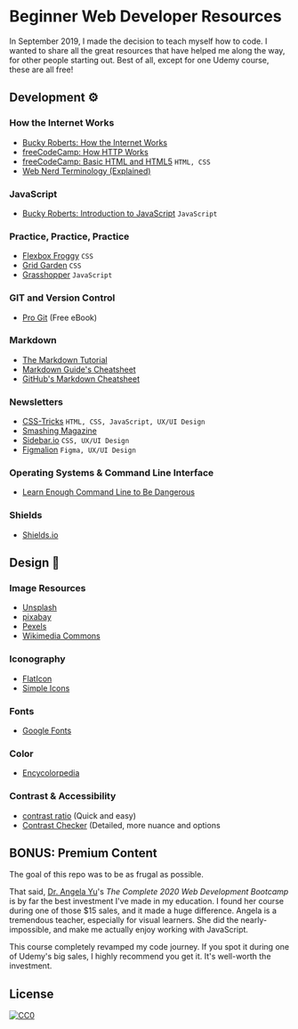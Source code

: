 # Beginner Web Developer Resources
In September 2019, I made the decision to teach myself how to code. I wanted to share all the great resources that have helped me along the way, for other people starting out. Best of all, except for one Udemy course, these are all free!

<!-- 

# Table of contents
1. [Introduction](#introduction)
2. [Some paragraph](#paragraph1)
    1. [Sub paragraph](#subparagraph1)
3. [Another paragraph](#paragraph2)

## This is the introduction <a name="introduction"></a>
Some introduction text, formatted in heading 2 style

## Some paragraph <a name="paragraph1"></a>
The first paragraph text

### Sub paragraph <a name="subparagraph1"></a>
This is a sub paragraph, formatted in heading 3 style

## Another paragraph <a name="paragraph2"></a>
The second paragraph text

-->

## Development ⚙️

### How the Internet Works
- [Bucky Roberts: How the Internet Works](https://www.youtube.com/watch?v=3q4xQss3fRY)
- [freeCodeCamp: How HTTP Works](https://www.freecodecamp.org/news/how-the-internet-works/)
- [freeCodeCamp: Basic HTML and HTML5](https://www.freecodecamp.org/learn) `HTML, CSS`
- [Web Nerd Terminology (Explained)](https://css-tricks.com/web-nerd-terminology-explained/)

<!-- What is an API? -->

<!-- ### CSS -->

### JavaScript
- [Bucky Roberts: Introduction to JavaScript](https://www.youtube.com/watch?v=yQaAGmHNn9s&list=PLXVO02Mvh8FgfH_uX9SnEMUK5xQADKOCp) `JavaScript`

### Practice, Practice, Practice
- [Flexbox Froggy](https://flexboxfroggy.com/) `CSS`
- [Grid Garden](https://codepip.com/games/grid-garden/) `CSS`
- [Grasshopper](https://grasshopper.app/) `JavaScript`

### GIT and Version Control 
- [Pro Git](https://git-scm.com/book/en/v2) (Free eBook)

### Markdown
- [The Markdown Tutorial](https://www.markdowntutorial.com/)
- [Markdown Guide's Cheatsheet](https://www.markdownguide.org/cheat-sheet/)
- [GitHub's Markdown Cheatsheet](https://docs.github.com/en/github/writing-on-github/basic-writing-and-formatting-syntax)

### Newsletters
- [CSS-Tricks](https://css-tricks.com/) `HTML, CSS, JavaScript, UX/UI Design`
- [Smashing Magazine](https://www.smashingmagazine.com/)
- [Sidebar.io](https://sidebar.io/) `CSS, UX/UI Design`
- [Figmalion](https://figmalion.com/) `Figma, UX/UI Design`

### Operating Systems & Command Line Interface
- [Learn Enough Command Line to Be Dangerous](https://www.learnenough.com/command-line-tutorial/basics)

<!-- ### APIs
- [Public APIs](https://github.com/public-apis/public-apis)
-->

### Shields
- [Shields.io](https://shields.io/)
<!-- - **Inspiring GitHub Shield Use** -->

## Design 🎨

### Image Resources
- [Unsplash](https://unsplash.com/)
- [pixabay](https://pixabay.com/)
- [Pexels](https://www.pexels.com/)
- [Wikimedia Commons](https://commons.wikimedia.org/wiki/Main_Page)

### Iconography
- [FlatIcon](https://www.flaticon.com/)
- [Simple Icons](https://simpleicons.org/)

### Fonts
- [Google Fonts](https://fonts.google.com/)
<!-- - DaFonts -->

### Color
- [Encycolorpedia](https://encycolorpedia.com/)

### Contrast & Accessibility
- [contrast ratio](https://contrast-ratio.com/) (Quick and easy)
- [Contrast Checker](https://contrastchecker.com/) (Detailed, more nuance and options

<!--
- ColorHunt
- Palettes
- Adobe? 

-->

## BONUS: Premium Content
The goal of this repo was to be as frugal as possible.

That said, [Dr. Angela Yu](https://www.udemy.com/user/4b4368a3-b5c8-4529-aa65-2056ec31f37e/)'s *The Complete 2020 Web Development Bootcamp* is by far the best investment I've made in my education. I found her course during one of those $15 sales, and it made a huge difference. Angela is a tremendous teacher, especially for visual learners. She did the nearly-impossible, and make me actually enjoy working with JavaScript.

This course completely revamped my code journey. If you spot it during one of Udemy's big sales, I highly recommend you get it. It's well-worth the investment.

## License
[![CC0](http://i.creativecommons.org/p/zero/1.0/88x31.png)](http://creativecommons.org/publicdomain/zero/1.0/)
